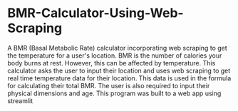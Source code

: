 # BMR-Calculator-Using-Web-Scraping
A BMR (Basal Metabolic Rate) calculator incorporating web scraping to get the temperature for a user's location. BMR is the number of calories your body burns at rest. However, this can be affected by temperature. This calculator asks the user to input their location and uses web scraping to get real time temperature data for their location. This data is used in the formula for calculating their total BMR. The user is also required to input their physical dimensions and age. 
This program was built to a web app using streamlit
